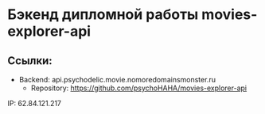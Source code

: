 # Бэкенд дипломной работы movies-explorer-api

## Ссылки:

- Backend: api.psychodelic.movie.nomoredomainsmonster.ru
  - Repository: https://github.com/psychoHAHA/movies-explorer-api

IP: 62.84.121.217